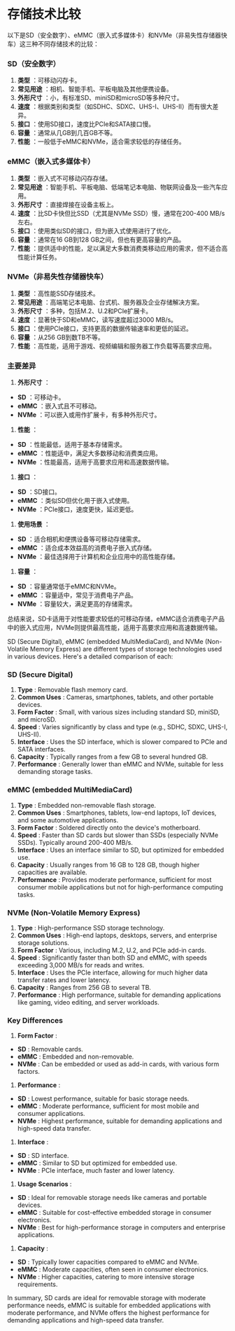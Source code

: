 # 存储技术比较

以下是SD（安全数字）、eMMC（嵌入式多媒体卡）和NVMe（非易失性存储器快车）这三种不同存储技术的比较：

### SD（安全数字）

1. **类型** ：可移动闪存卡。
2. **常见用途** ：相机、智能手机、平板电脑及其他便携设备。
3. **外形尺寸** ：小，有标准SD、miniSD和microSD等多种尺寸。
4. **速度** ：根据类别和类型（如SDHC、SDXC、UHS-I、UHS-II）而有很大差异。
5. **接口** ：使用SD接口，速度比PCIe和SATA接口慢。
6. **容量** ：通常从几GB到几百GB不等。
7. **性能** ：一般低于eMMC和NVMe，适合需求较低的存储任务。

### eMMC（嵌入式多媒体卡）

1. **类型** ：嵌入式不可移动闪存存储。
2. **常见用途** ：智能手机、平板电脑、低端笔记本电脑、物联网设备及一些汽车应用。
3. **外形尺寸** ：直接焊接在设备主板上。
4. **速度** ：比SD卡快但比SSD（尤其是NVMe SSD）慢，通常在200-400 MB/s左右。
5. **接口** ：使用类似SD的接口，但为嵌入式使用进行了优化。
6. **容量** ：通常在16 GB到128 GB之间，但也有更高容量的产品。
7. **性能** ：提供适中的性能，足以满足大多数消费类移动应用的需求，但不适合高性能计算任务。

### NVMe（非易失性存储器快车）

1. **类型** ：高性能SSD存储技术。
2. **常见用途** ：高端笔记本电脑、台式机、服务器及企业存储解决方案。
3. **外形尺寸** ：多种，包括M.2、U.2和PCIe扩展卡。
4. **速度** ：显著快于SD和eMMC，读写速度超过3000 MB/s。
5. **接口** ：使用PCIe接口，支持更高的数据传输速率和更低的延迟。
6. **容量** ：从256 GB到数TB不等。
7. **性能** ：高性能，适用于游戏、视频编辑和服务器工作负载等高要求应用。

### 主要差异

1. **外形尺寸** ：

* **SD** ：可移动卡。
* **eMMC** ：嵌入式且不可移动。
* **NVMe** ：可以嵌入或用作扩展卡，有多种外形尺寸。

1. **性能** ：

* **SD** ：性能最低，适用于基本存储需求。
* **eMMC** ：性能适中，满足大多数移动和消费类应用。
* **NVMe** ：性能最高，适用于高要求应用和高速数据传输。

1. **接口** ：

* **SD** ：SD接口。
* **eMMC** ：类似SD但优化用于嵌入式使用。
* **NVMe** ：PCIe接口，速度更快，延迟更低。

1. **使用场景** ：

* **SD** ：适合相机和便携设备等可移动存储需求。
* **eMMC** ：适合成本效益高的消费电子嵌入式存储。
* **NVMe** ：最佳选择用于计算机和企业应用中的高性能存储。

1. **容量** ：

* **SD** ：容量通常低于eMMC和NVMe。
* **eMMC** ：容量适中，常见于消费电子产品。
* **NVMe** ：容量较大，满足更高的存储需求。

总结来说，SD卡适用于对性能要求较低的可移动存储，eMMC适合消费电子产品中的嵌入式应用，NVMe则提供最高性能，适用于高要求应用和高速数据传输。

SD (Secure Digital), eMMC (embedded MultiMediaCard), and NVMe (Non-Volatile Memory Express) are different types of storage technologies used in various devices. Here's a detailed comparison of each:

### SD (Secure Digital)

1. **Type** : Removable flash memory card.
2. **Common Uses** : Cameras, smartphones, tablets, and other portable devices.
3. **Form Factor** : Small, with various sizes including standard SD, miniSD, and microSD.
4. **Speed** : Varies significantly by class and type (e.g., SDHC, SDXC, UHS-I, UHS-II).
5. **Interface** : Uses the SD interface, which is slower compared to PCIe and SATA interfaces.
6. **Capacity** : Typically ranges from a few GB to several hundred GB.
7. **Performance** : Generally lower than eMMC and NVMe, suitable for less demanding storage tasks.

### eMMC (embedded MultiMediaCard)

1. **Type** : Embedded non-removable flash storage.
2. **Common Uses** : Smartphones, tablets, low-end laptops, IoT devices, and some automotive applications.
3. **Form Factor** : Soldered directly onto the device's motherboard.
4. **Speed** : Faster than SD cards but slower than SSDs (especially NVMe SSDs). Typically around 200-400 MB/s.
5. **Interface** : Uses an interface similar to SD, but optimized for embedded use.
6. **Capacity** : Usually ranges from 16 GB to 128 GB, though higher capacities are available.
7. **Performance** : Provides moderate performance, sufficient for most consumer mobile applications but not for high-performance computing tasks.

### NVMe (Non-Volatile Memory Express)

1. **Type** : High-performance SSD storage technology.
2. **Common Uses** : High-end laptops, desktops, servers, and enterprise storage solutions.
3. **Form Factor** : Various, including M.2, U.2, and PCIe add-in cards.
4. **Speed** : Significantly faster than both SD and eMMC, with speeds exceeding 3,000 MB/s for reads and writes.
5. **Interface** : Uses the PCIe interface, allowing for much higher data transfer rates and lower latency.
6. **Capacity** : Ranges from 256 GB to several TB.
7. **Performance** : High performance, suitable for demanding applications like gaming, video editing, and server workloads.

### Key Differences

1. **Form Factor** :

* **SD** : Removable cards.
* **eMMC** : Embedded and non-removable.
* **NVMe** : Can be embedded or used as add-in cards, with various form factors.

1. **Performance** :

* **SD** : Lowest performance, suitable for basic storage needs.
* **eMMC** : Moderate performance, sufficient for most mobile and consumer applications.
* **NVMe** : Highest performance, suitable for demanding applications and high-speed data transfer.

1. **Interface** :

* **SD** : SD interface.
* **eMMC** : Similar to SD but optimized for embedded use.
* **NVMe** : PCIe interface, much faster and lower latency.

1. **Usage Scenarios** :

* **SD** : Ideal for removable storage needs like cameras and portable devices.
* **eMMC** : Suitable for cost-effective embedded storage in consumer electronics.
* **NVMe** : Best for high-performance storage in computers and enterprise applications.

1. **Capacity** :

* **SD** : Typically lower capacities compared to eMMC and NVMe.
* **eMMC** : Moderate capacities, often seen in consumer electronics.
* **NVMe** : Higher capacities, catering to more intensive storage requirements.

In summary, SD cards are ideal for removable storage with moderate performance needs, eMMC is suitable for embedded applications with moderate performance, and NVMe offers the highest performance for demanding applications and high-speed data transfer.
